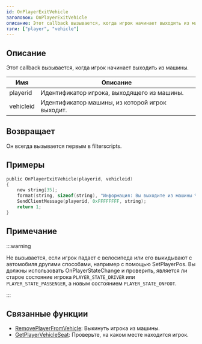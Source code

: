 ```yaml
---
id: OnPlayerExitVehicle
заголовок: OnPlayerExitVehicle
описание: Этот callback вызывается, когда игрок начинает выходить из машины.
тэги: ["player", "vehicle"]
---
```


## Описание

Этот callback вызывается, когда игрок начинает выходить из машины.

| Имя       | Описание                                        | 
| --------- | ----------------------------------------------- |
| playerid  | Идентификатор игрока, выходящего из машины.     |
| vehicleid | Идентификатор машины, из которой игрок выходит. |

## Возвращает

Он всегда вызывается первым в filterscripts.

## Примеры

```c
public OnPlayerExitVehicle(playerid, vehicleid)
{
    new string[35];
    format(string, sizeof(string), "Информация: Вы выходите из машины %i", vehicleid);
    SendClientMessage(playerid, 0xFFFFFFFF, string);
    return 1;
}
```

## Примечание

:::warning

Не вызывается, если игрок падает с велосипеда или его выкидывают с автомобиля другими способами, например с помощью SetPlayerPos. Вы должны использовать OnPlayerStateChange и проверить, является ли старое состояние игрока `PLAYER_STATE_DRIVER` или `PLAYER_STATE_PASSENGER`, а новым состоянием `PLAYER_STATE_ONFOOT`.

:::

## Связанные функции

- [RemovePlayerFromVehicle](../functions/RemovePlayerFromVehicle.md): Выкинуть игрока из машины.
- [GetPlayerVehicleSeat](../functions/GetPlayerVehicleSeat.md): Проверьте, на каком месте находится игрок.
